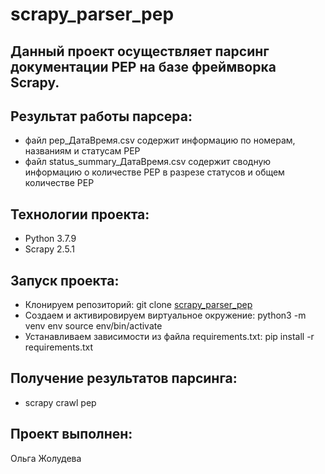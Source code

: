 # scrapy_parser_pep

## Данный проект осуществляет парсинг документации PEP на базе фреймворка Scrapy.

## Результат работы парсера:
- файл pep_ДатаВремя.csv содержит информацию по номерам, названиям и статусам PEP
- файл status_summary_ДатаВремя.csv содержит сводную информацию о количестве PEP в разрезе статусов и общем количестве PEP

## Технологии проекта:

- Python 3.7.9
- Scrapy 2.5.1

## Запуск проекта:

- Клонируем репозиторий: git clone [scrapy_parser_pep](https://github.com/Olga-Zholudeva/scrapy_parser_pep)
- Cоздаем и активировируем виртуальное окружение: python3 -m venv env source env/bin/activate
- Устанавливаем зависимости из файла requirements.txt: pip install -r requirements.txt

## Получение результатов парсинга:

- scrapy crawl pep

## Проект выполнен:

Ольга Жолудева